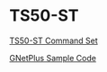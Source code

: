 # TS50-ST
[TS50-ST Command Set](doc/TS50-ST%20Command%20Set.md)

[GNetPlus Sample Code](src/Sample/)
